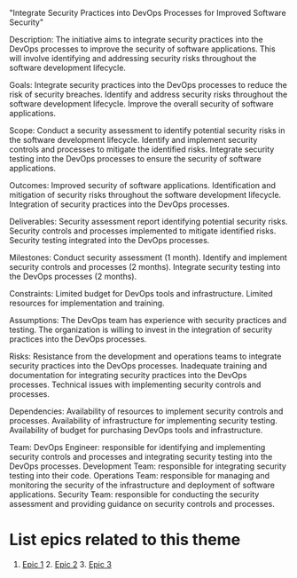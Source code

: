 "Integrate Security Practices into DevOps Processes for Improved Software Security"

Description: The initiative aims to integrate security practices into the DevOps processes to improve the security of software applications. This will involve identifying and addressing security risks throughout the software development lifecycle.

Goals: Integrate security practices into the DevOps processes to reduce the risk of security breaches. Identify and address security risks throughout the software development lifecycle. Improve the overall security of software applications.

Scope: Conduct a security assessment to identify potential security risks in the software development lifecycle. Identify and implement security controls and processes to mitigate the identified risks. Integrate security testing into the DevOps processes to ensure the security of software applications.

Outcomes: Improved security of software applications. Identification and mitigation of security risks throughout the software development lifecycle. Integration of security practices into the DevOps processes.

Deliverables: Security assessment report identifying potential security risks. Security controls and processes implemented to mitigate identified risks. Security testing integrated into the DevOps processes.

Milestones: Conduct security assessment (1 month). Identify and implement security controls and processes (2 months). Integrate security testing into the DevOps processes (2 months).

Constraints: Limited budget for DevOps tools and infrastructure. Limited resources for implementation and training.

Assumptions: The DevOps team has experience with security practices and testing. The organization is willing to invest in the integration of security practices into the DevOps processes.

Risks: Resistance from the development and operations teams to integrate security practices into the DevOps processes. Inadequate training and documentation for integrating security practices into the DevOps processes. Technical issues with implementing security controls and processes.

Dependencies: Availability of resources to implement security controls and processes. Availability of infrastructure for implementing security testing. Availability of budget for purchasing DevOps tools and infrastructure.

Team: DevOps Engineer: responsible for identifying and implementing security controls and processes and integrating security testing into the DevOps processes. Development Team: responsible for integrating security testing into their code. Operations Team: responsible for managing and monitoring the security of the infrastructure and deployment of software applications. Security Team: responsible for conducting the security assessment and providing guidance on security controls and processes.

# List epics related to this theme
1. [Epic 1](documentation/templates/theme/initiatives/epics/Implement%20Infrastructure%20as%20Code.md)
   2. [Epic 2](documentation/templates/theme/initiatives/epics/Continuous%20Integration,Continuous%20Deployment%20(CI,CD).md)
   3. [Epic 3](documentation/templates/theme/initiatives/epics/Centralized%20Logging%20and%20Monitoring.md)